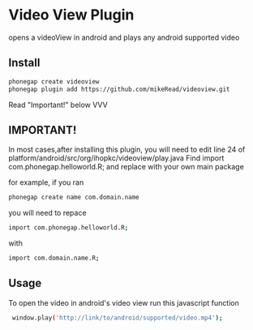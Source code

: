 Video View Plugin
=========
opens a videoView in android and plays any android supported video

Install
---
```sh
phonegap create videoview
phonegap plugin add https://github.com/mikeRead/videoview.git
```
Read "Important!" below VVV

IMPORTANT!
----
In most cases,after installing this plugin, you will need to edit line 24 of platform/android/src/org/ihopkc/videoview/play.java
Find import com.phonegap.helloworld.R; and replace with your own main package

for example, if you ran 

```sh 
phonegap create name com.domain.name
```
you will need to repace 
```sh 
import com.phonegap.helloworld.R;
```
with

```sh 
import com.domain.name.R;
```


Usage
---
To open the video in android's video view run this javascript function
```sh 
 window.play('http://link/to/android/supported/video.mp4');
```
